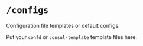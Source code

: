 # `/configs`

Configuration file templates or default configs.

Put your `confd` or `consul-template` template files here.
